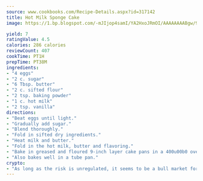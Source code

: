```yaml
---
source: www.cookbooks.com/Recipe-Details.aspx?id=317142
title: Hot Milk Sponge Cake
image: https://1.bp.blogspot.com/-mJIjop4samI/YA2HxoJRmOI/AAAAAAAABgw/9Q6cN5purxQQ0M3111-VxRXtHYk4x987wCLcBGAsYHQ/s320/19.png

yield: 7
ratingValue: 4.5
calories: 286 calories
reviewCount: 407
cookTime: PT1H
prepTime: PT38M
ingredients:
- "4 eggs"
- "2 c. sugar"
- "6 Tbsp. butter"
- "2 c. sifted flour"
- "2 tsp. baking powder"
- "1 c. hot milk"
- "2 tsp. vanilla"
directions:
- "Beat eggs until light."
- "Gradually add sugar."
- "Blend thoroughly."
- "Fold in sifted dry ingredients."
- "Heat milk and butter."
- "Fold in the hot milk, butter and flavoring."
- "Bake in greased and floured 9-inch layer cake pans in a 400u00b0 oven for 25 to 30 minutes."
- "Also bakes well in a tube pan."
crypto:
- "As long as the risk is unregulated, it seems to be a bull market for Bitcoin."
---
```


